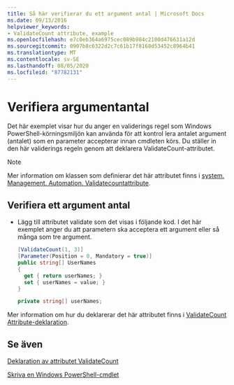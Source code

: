 ```yaml
---
title: Så här verifierar du ett argument antal | Microsoft Docs
ms.date: 09/13/2016
helpviewer_keywords:
- ValidateCount attribute, example
ms.openlocfilehash: e7c0eb364a6975cec089b984c2100d476631a12d
ms.sourcegitcommit: 0907b8c6322d2c7c61b17f8168d53452c8964b41
ms.translationtype: MT
ms.contentlocale: sv-SE
ms.lasthandoff: 08/05/2020
ms.locfileid: "87782131"
---
```

# <a name="how-to-validate-an-argument-count"></a>Verifiera argumentantal

Det här exemplet visar hur du anger en validerings regel som Windows PowerShell-körningsmiljön kan använda för att kontrol lera antalet argument (antalet) som en parameter accepterar innan cmdleten körs. Du ställer in den här validerings regeln genom att deklarera ValidateCount-attributet.

> [!NOTE]
> Mer information om klassen som definierar det här attributet finns i [system. Management. Automation. Validatecountattribute](/dotnet/api/System.Management.Automation.ValidateCountAttribute).

## <a name="to-validate-an-argument-count"></a>Verifiera ett argument antal

- Lägg till attributet validate som det visas i följande kod. I det här exemplet anger du att parametern ska acceptera ett argument eller så många som tre argument.

    ```csharp
    [ValidateCount(1, 3)]
    [Parameter(Position = 0, Mandatory = true)]
    public string[] UserNames
    {
      get { return userNames; }
      set { userNames = value; }
    }

    private string[] userNames;
    ```

Mer information om hur du deklarerar det här attributet finns i [ValidateCount Attribute-deklaration](./validatecount-attribute-declaration.md).

## <a name="see-also"></a>Se även

[Deklaration av attributet ValidateCount](./validatecount-attribute-declaration.md)

[Skriva en Windows PowerShell-cmdlet](./writing-a-windows-powershell-cmdlet.md)

